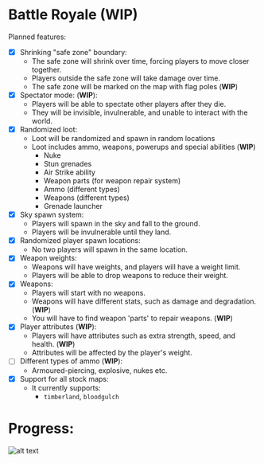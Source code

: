 # Battle Royale (WIP)

Planned features:
- [x] Shrinking "safe zone" boundary:
  - The safe zone will shrink over time, forcing players to move closer together.
  - Players outside the safe zone will take damage over time.
  - The safe zone will be marked on the map with flag poles (**WIP**)
- [x] Spectator mode: (**WIP**):
  - Players will be able to spectate other players after they die.
  - They will be invisible, invulnerable, and unable to interact with the world.
- [x] Randomized loot:
  - Loot will be randomized and spawn in random locations
  - Loot includes ammo, weapons, powerups and special abilities (**WIP**)
    - Nuke
    - Stun grenades
    - Air Strike ability
    - Weapon parts (for weapon repair system)
    - Ammo (different types)
    - Weapons (different types)
    - Grenade launcher
- [x] Sky spawn system:
  - Players will spawn in the sky and fall to the ground.
  - Players will be invulnerable until they land.
- [x] Randomized player spawn locations:
  - No two players will spawn in the same location.
- [x] Weapon weights:
  - Weapons will have weights, and players will have a weight limit.
  - Players will be able to drop weapons to reduce their weight.
- [x] Weapons:
  - Players will start with no weapons.
  - Weapons will have different stats, such as damage and degradation. (**WIP**)
  - You will have to find weapon 'parts' to repair weapons. (**WIP**)
- [x] Player attributes (**WIP**):
  - Players will have attributes such as extra strength, speed, and health. (**WIP**)
  - Attributes will be affected by the player's weight.
- [ ] Different types of ammo (**WIP**):
  - Armoured-piercing, explosive, nukes etc.
- [x] Support for all stock maps:
  - It currently supports:
    - `timberland`, `bloodgulch`  


# Progress:
![alt text](https://progress-bar.dev/50/?title=Progress)